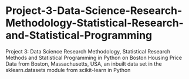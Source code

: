 # Project-3-Data-Science-Research-Methodology-Statistical-Research-and-Statistical-Programming
Project 3: Data Science Research Methodology, Statistical Research Methods and Statistical Programming in Python on Boston Housing Price Data from Boston, Massachusetts, USA, an inbuilt data set in the sklearn.datasets module from scikit-learn in Python
